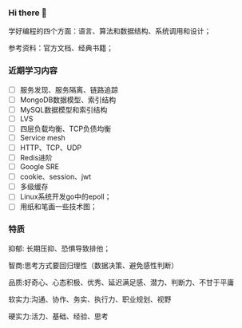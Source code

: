 ### Hi there 👋

学好编程的四个方面：语言、算法和数据结构、系统调用和设计；

参考资料：官方文档、经典书籍；

### 近期学习内容

- [ ] 服务发现、服务隔离、链路追踪
- [ ] MongoDB数据模型、索引结构
- [ ] MySQL数据模型和索引结构
- [ ] LVS
- [ ] 四层负载均衡、TCP负债均衡
- [ ] Service mesh
- [ ] HTTP、TCP、UDP
- [ ] Redis进阶
- [ ] Google SRE
- [ ] cookie、session、jwt
- [ ] 多级缓存
- [ ] Linux系统开发go中的epoll；
- [ ] 用纸和笔画一些技术图；

### 特质

抑郁: 长期压抑、恐惧导致排他；

智商:思考方式要回归理性（数据决策、避免感性判断）

品质:好奇心、心态积极、优秀、延迟满足感、潜力、判断力、不甘于平庸

软实力:沟通、协作、务实、执行力、职业规划、视野

硬实力:活力、基础、经验、思考



<!--
**azi-v/azi-v** is a ✨ _special_ ✨ repository because its `README.md` (this file) appears on your GitHub profile.

Here are some ideas to get you started:

- 🔭 I’m currently working on ...
- 🌱 I’m currently learning ...
- 👯 I’m looking to collaborate on ...
- 🤔 I’m looking for help with ...
- 💬 Ask me about ...
- 📫 How to reach me: ...
- 😄 Pronouns: ...
- ⚡ Fun fact: ...
-->
